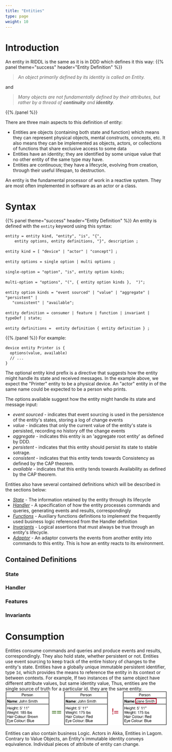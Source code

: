 ```yaml
---
title: "Entities"
type: page
weight: 10
---
```


# Introduction
An entity in RIDDL is the same as it is in DDD which defines it this way:
{{% panel theme="success" header="Entity Definition" %}}
> _An object primarily defined by its identity is called an Entity._ 

and

> _Many objects are not fundamentally defined by their attributes, but_ 
> _rather by a thread of **continuity** and **identity**._

{{% /panel %}}
 
There are three main aspects to this definition of entity:
* Entities are objects (containing both state and function) which means they can
  represent physical objects, mental constructs, concepts, etc. It also means
  they can be implemented as objects, actors, or collections of functions that
  share exclusive access to some data
* Entities have an identity;  they are identified by some unique value
  that no other entity of the same type may have.
* Entities are continuous; they have a lifecycle, evolving from creation, 
  through their useful lifespan, to destruction. 

An entity is the fundamental processor of work in a reactive system. They are
most often implemented in software as an actor or a class.

# Syntax
{{% panel theme="success" header="Entity Definition" %}}
An entity is defined with the `entity` keyword using this syntax:
```ebnf
entity = entity kind, "entity", "is", "{",  
    entity options, entity definitions, "}", description ;

entity kind = [ "device" | "actor" | "concept"] ;

entity options = single option | multi options ;

single-option = "option", "is", entity option kinds;

multi-option = "options", "(", { entity option kinds },  ")";

entity option kinds = "event sourced" | "value" | "aggregate" | "persistent" |
   "consistent" | "available";

entity definition = consumer | feature | function | invariant | typeDef | state;
  
entity definitions =  entity definition { entity definition } ;
```
{{% /panel %}}
For example:
```riddl
device entity Printer is {
  options(value, available)
  // ...
}
```
The optional entity kind prefix is a directive that suggests how the entity 
might handle its state and received messages. In the example above, we 
expect the "Printer" entity to be a physical device. An "actor" entity in
of the same name could be expected to be a person who prints. 

The options available suggest how the entity might handle its state and 
message input:
* _event sourced_ - indicates that event sourcing is used in the persistence 
  of the entity's states, storing a log of change events
* _value_ - indicates that only the current value of the entity's state is 
  persisted, recording no history off the change events 
* _aggregate_ - indicates this entity is an 'aggregate root entity' as 
  defined by DDD.
* _persistent_ - indicates that this entity should persist its state to 
  stable sotrage.
* _consistent_ - indicates that this entity tends towards Consistency as 
  defined by the CAP theorem.
* _available_ - indicates that this entity tends towards Availability as 
  defined by the CAP theorem.

Entities also have several contained definitions which will be described in 
the sections below:
* [_State_](state) - The information retained by the entity through its 
  lifecycle
* [_Handler_](handler) - A specification of how the entity processes 
  commands and
  queries, generating events and results, correspondingly
* [_Functions_](functions) - Auxiliary functions definitions to implement the
  frequently used business logic referenced from the Handler definition
* [_Invariants_](invariants) - Logical assertions that must always be true 
  through an
  entity's lifecycle.
* [_Adaptor_]() - An adaptor converts the events from another entity into
  commands to this entity. This is how an entity reacts to its environment.

## Contained Definitions
### State
### Handler
### Features
### Invariants
# Consumption 
Entities consume commands and queries and produce events and results, 
correspondingly. They also hold state, whether persistent or not. Entities use 
event sourcing to keep track of the entire history of changes to the entity's
state.  Entities have a globally unique immutable persistent identifier, 
type `Id`, which provides the means to reference the entity in its context or
between contexts.  For example, If two instances of the same object have different attribute values, but same identity value, 
Thus, entities are the single source of truth for a particular id. 
they are the same entity.
![Entities](../../../../../../static/images/entities.png "Entities")

Entities can also contain business Logic. Actors in Akka, Entities in Lagom. 
Contrary to Value Objects, an Entity's immutable identity conveys equivalence.
Individual pieces of attribute of entity can change.
